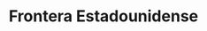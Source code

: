﻿---
title: "Frontera Estadounidense"
permalink: periodes_829.html
layout: periode
dataInici: 1783
dataFi: 1920
sidebar: periodes
pares:
  - id: 309
    title: "Edad Contemporánea"
    dataInici: "(1776)"

fills:
  - id: 942
    title: "Indios de las llanuras"
    dataInici: "(1750)"
    dataFi: "(1890)"

  - id: 885
    title: "Expedición de Lewis y Clark"
    dataInici: "(1804)"
    dataFi: "(1806)"

  - id: 956
    title: "Revolución de Texas"
    dataInici: "(1835-10-02)"
    dataFi: "(1836-04-21)"

  - id: 902
    title: "Guerra Mexicana"
    dataInici: "(1846-04-25)"
    dataFi: "(1848-02-03)"

  - id: 830
    title: "Guerra del Condado de Lincoln"
    dataInici: "(1878-02-18)"
    dataFi: "(1878-07-20)"

jocsPrincipals:
jocsEscenaris:
  - title: "La conquista del Oeste"
    bggId: 20732
    dataInici: 
    dataFi: 

  - title: "Gunslinger"
    bggId: 1044
    dataInici: 
    dataFi: 

  - title: "Cowboys: The Way of the Gun"
    bggId: 17465
    dataInici: 
    dataFi: 

  - title: "Giganten"
    bggId: 59
    dataInici: 1922
    dataFi: 

  - title: "Lost Valley"
    bggId: 9341
    dataInici: 1890
    dataFi: 

  - title: "Revolver"
    bggId: 76150
    dataInici: 1892
    dataFi: 

  - title: "Manifest Destiny"
    bggId: 12283
    dataInici: 
    dataFi: 

  - title: "Boomtown"
    bggId: 10997
    dataInici: 
    dataFi: 

  - title: "Oklahoma Boomers"
    bggId: 160592
    dataInici: 1889
    dataFi: 

  - title: "Revolver 2: Last Stand at Malpaso"
    bggId: 128733
    dataInici: 1894
    dataFi: 

  - title: "A Dark and Bloody Ground"
    bggId: 10805
    dataInici: 1791
    dataFi: 1796

  - title: "BANG!"
    bggId: 3955
    dataInici: 
    dataFi: 

  - title: "Oregon"
    bggId: 31497
    dataInici: 1846
    dataFi: 

jocsEpoca:
jocsEpocaEscenaris:
  - title: "Anachronism"
    bggId: 14038
    escenari: "Daniel Boone"
    dataInici: 1734
    dataFi: 1820

---
